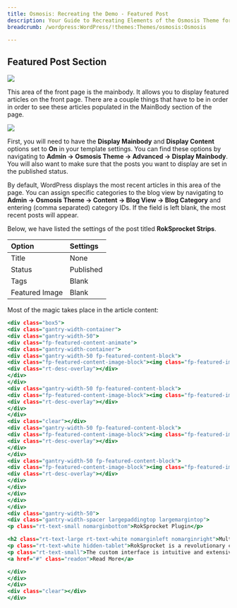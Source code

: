 ```yaml
---
title: Osmosis: Recreating the Demo - Featured Post
description: Your Guide to Recreating Elements of the Osmosis Theme for WordPress
breadcrumb: /wordpress:WordPress/!themes:Themes/osmosis:Osmosis

---
```


Featured Post Section
-----

![][demo]

This area of the front page is the mainbody. It allows you to display featured articles on the front page. There are a couple things that have to be in order in order to see these articles populated in the MainBody section of the page.

![][mainbody]

First, you will need to have the **Display Mainbody** and **Display Content** options set to **On** in your template settings. You can find these options by navigating to **Admin -> Osmosis Theme -> Advanced -> Display Mainbody**. You will also want to make sure that the posts you want to display are set in the published status.

By default, WordPress displays the most recent articles in this area of the page. You can assign specific categories to the blog view by navigating to **Admin -> Osmosis Theme -> Content -> Blog View -> Blog Category** and entering (comma separated) category IDs. If the field is left blank, the most recent posts will appear. 

Below, we have listed the settings of the post titled **RokSprocket Strips**.

| Option         | Settings    |
| :----------    | :---------- |
| Title          | None        |
| Status         | Published   |
| Tags           | Blank       |
| Featured Image | Blank       |


Most of the magic takes place in the article content:

~~~ .html
<div class="box5">
<div class="gantry-width-container">
<div class="gantry-width-50">
<div class="fp-featured-content-animate">
<div class="gantry-width-container">
<div class="gantry-width-50 fp-featured-content-block">
<div class="fp-featured-content-image-block"><img class="fp-featured-image-01" src="http://(Your Site URL)/wp-content/rockettheme/rt_osmosis_wp/home/featured-content/img-01.jpg" alt="image" />
<div class="rt-desc-overlay"></div>
</div>
</div>
<div class="gantry-width-50 fp-featured-content-block">
<div class="fp-featured-content-image-block"><img class="fp-featured-image-02" src="http://(Your Site URL)/wp-content/rockettheme/rt_osmosis_wp/home/featured-content/img-02.jpg" alt="image" />
<div class="rt-desc-overlay"></div>
</div>
</div>
<div class="clear"></div>
<div class="gantry-width-50 fp-featured-content-block">
<div class="fp-featured-content-image-block"><img class="fp-featured-image-03" src="http://(Your Site URL)/wp-content/rockettheme/rt_osmosis_wp/home/featured-content/img-03.jpg" alt="image" />
<div class="rt-desc-overlay"></div>
</div>
</div>
<div class="gantry-width-50 fp-featured-content-block">
<div class="fp-featured-content-image-block"><img class="fp-featured-image-04" src="http://(Your Site URL)/wp-content/rockettheme/rt_osmosis_wp/home/featured-content/img-04.jpg" alt="image" />
<div class="rt-desc-overlay"></div>
</div>
</div>
</div>
</div>
</div>
<div class="gantry-width-50">
<div class="gantry-width-spacer largepaddingtop largemargintop">
<p class="rt-text-small nomarginbottom">RokSprocket Plugin</p>

<h2 class="rt-text-large rt-text-white nomarginleft nomarginright">Multiple Layouts &amp; A Custom Administrator</h2>
<p class="rt-text-white hidden-tablet">RokSprocket is a revolutionary content plugin<span class="hidden-large"> with great flexibility</span><span class="visible-large">, offering an extremely flexible and versatile approach to presenting content</span>.</p>
<p class="rt-text-small">The custom interface is intuitive and extensive, allowing you to quickly setup your content in varying ways<span class="hidden-tablet">, with drag n drop, ajax and dynamic filters</span>.</p>
<a href="#" class="readon">Read More</a>

</div>
</div>
</div>
<div class="clear"></div>
</div>
~~~ 

[demo]: assets/demo_6.jpeg
[mainbody]: assets/setadvanced.jpeg
